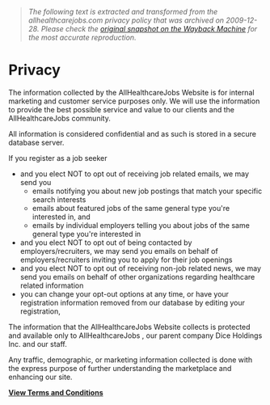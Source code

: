 > *The following text is extracted and transformed from the allhealthcarejobs.com privacy policy that was archived on 2009-12-28. Please check the [original snapshot on the Wayback Machine](https://web.archive.org/web/20091228070129id_/http%3A//www.allhealthcarejobs.com/aspx/privacy.aspx) for the most accurate reproduction.*

# Privacy

The information collected by the AllHealthcareJobs Website is for internal marketing and customer service purposes only. We will use the information to provide the best possible service and value to our clients and the AllHealthcareJobs community.

All information is considered confidential and as such is stored in a secure database server. 

If you register as a job seeker 

  * and you elect NOT to opt out of receiving job related emails, we may send you 
    * emails notifying you about new job postings that match your specific search interests
    * emails about featured jobs of the same general type you're interested in, and
    * emails by individual employers telling you about jobs of the same general type you're interested in
  * and you elect NOT to opt out of being contacted by employers/recruiters, we may send you emails on behalf of employers/recruiters inviting you to apply for their job openings
  * and you elect NOT to opt out of receiving non-job related news, we may send you emails on behalf of other organizations regarding healthcare related information
  * you can change your opt-out options at any time, or have your registration information removed from our database by editing your registration, 



The information that the AllHealthcareJobs Website collects is protected and available only to AllHealthcareJobs , our parent company Dice Holdings Inc. and our staff.

Any traffic, demographic, or marketing information collected is done with the express purpose of further understanding the marketplace and enhancing our site.

 **[View Terms and Conditions](https://web.archive.org/aspx/terms.aspx)**
